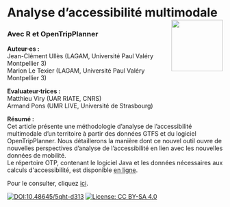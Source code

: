 # Analyse d’accessibilité multimodale  [<img src="https://rzine.fr/assets/img/rzine.png"  align="right" width="120"/>](http://rzine.fr/)
### Avec R et OpenTripPlanner
**Auteur·es :**   
Jean-Clément Ullès (LAGAM, Université Paul Valéry Montpellier 3)   
Marion Le Texier (LAGAM, Université Paul Valéry Montpellier 3)  

**Evaluateur·trices :**    
Matthieu Viry (UAR RIATE, CNRS)  
Armand Pons (UMR LIVE, Université de Strasbourg)  

**Résumé :**      
Cet article présente une méthodologie d’analyse de l’accessibilité multimodale d’un territoire à partir des données GTFS et du logiciel OpenTripPlanner. Nous détaillerons la manière dont ce nouvel outil ouvre de nouvelles perspectives d’analyse de l’accessibilité en lien avec les nouvelles données de mobilité.  
Le répertoire OTP, contenant le logiciel Java et les données nécessaires aux calculs d'accessibilité, est disponible [en ligne](https://zenodo.org/records/10793738).


Pour le consulter, cliquez [ici](https://rzine-reviews.github.io/OTP_RZINE/).


[![DOI:10.48645/5qht-d313](https://zenodo.org/badge/DOI/10.48645/5qht-d313.svg)](https://doi.org/10.48645/5qht-d313)
[![License: CC BY-SA 4.0](https://img.shields.io/badge/License-CC%20BY--SA%204.0-lightgrey.svg)](http://creativecommons.org/licenses/by-sa/4.0/)
